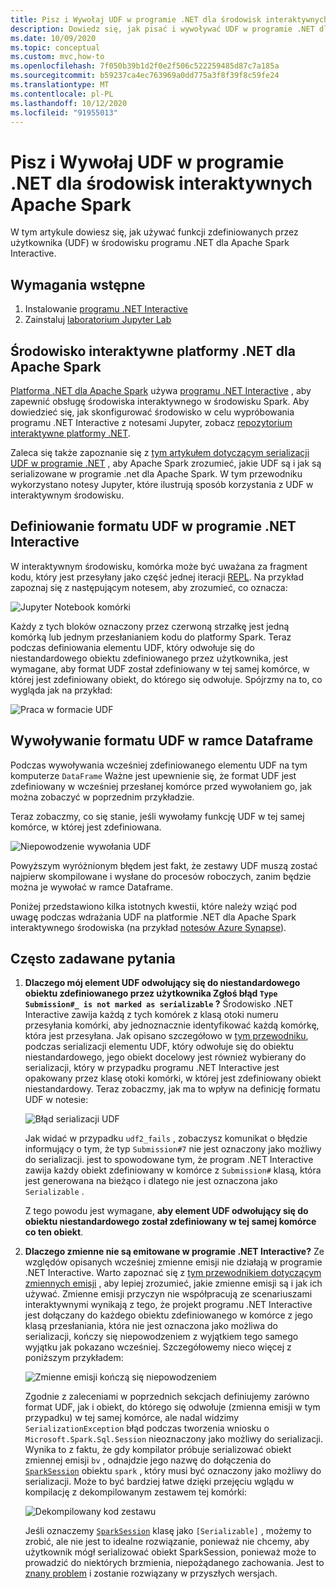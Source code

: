 ```yaml
---
title: Pisz i Wywołaj UDF w programie .NET dla środowisk interaktywnych Apache Spark.
description: Dowiedz się, jak pisać i wywoływać UDF w programie .NET dla Apache Spark Interactive shells.
ms.date: 10/09/2020
ms.topic: conceptual
ms.custom: mvc,how-to
ms.openlocfilehash: 7f050b39b1d2f0e2f506c522259485d87c7a185a
ms.sourcegitcommit: b59237ca4ec763969a0dd775a3f8f39f8c59fe24
ms.translationtype: MT
ms.contentlocale: pl-PL
ms.lasthandoff: 10/12/2020
ms.locfileid: "91955013"
---
```

# <a name="write-and-call-udfs-in-net-for-apache-spark-interactive-environments"></a>Pisz i Wywołaj UDF w programie .NET dla środowisk interaktywnych Apache Spark

W tym artykule dowiesz się, jak używać funkcji zdefiniowanych przez użytkownika (UDF) w środowisku programu .NET dla Apache Spark Interactive.

## <a name="prerequisites"></a>Wymagania wstępne

1. Instalowanie [programu .NET Interactive](https://github.com/dotnet/interactive)
2. Zainstaluj [laboratorium Jupyter Lab](https://jupyter.org/)

## <a name="net-for-apache-spark-interactive-experience"></a>Środowisko interaktywne platformy .NET dla Apache Spark

[Platforma .NET dla Apache Spark](https://github.com/dotnet/spark) używa [programu .NET Interactive](https://devblogs.microsoft.com/dotnet/net-interactive-is-here-net-notebooks-preview-2/) , aby zapewnić obsługę środowiska interaktywnego w środowisku Spark. Aby dowiedzieć się, jak skonfigurować środowisko w celu wypróbowania programu .NET Interactive z notesami Jupyter, zobacz [repozytorium interaktywne platformy .NET](https://github.com/dotnet/interactive).

Zaleca się także zapoznanie się z [tym artykułem dotyczącym serializacji UDF w programie .NET](udf-guide.md) , aby Apache Spark zrozumieć, jakie UDF są i jak są serializowane w programie .net dla Apache Spark.
W tym przewodniku wykorzystano notesy Jupyter, które ilustrują sposób korzystania z UDF w interaktywnym środowisku.

## <a name="define-a-udf-in-net-interactive"></a>Definiowanie formatu UDF w programie .NET Interactive

W interaktywnym środowisku, komórka może być uważana za fragment kodu, który jest przesyłany jako część jednej iteracji [REPL](https://en.wikipedia.org/wiki/Read%E2%80%93eval%E2%80%93print_loop). Na przykład zapoznaj się z następującym notesem, aby zrozumieć, co oznacza:

![Jupyter Notebook komórki](./media/dotnet-interactive/dotnet-interactive-cells.png)

Każdy z tych bloków oznaczony przez czerwoną strzałkę jest jedną komórką lub jednym przesłanianiem kodu do platformy Spark. Teraz podczas definiowania elementu UDF, który odwołuje się do niestandardowego obiektu zdefiniowanego przez użytkownika, jest wymagane, aby format UDF został zdefiniowany w tej samej komórce, w której jest zdefiniowany obiekt, do którego się odwołuje. Spójrzmy na to, co wygląda jak na przykład:

![Praca w formacie UDF](./media/dotnet-interactive/working-udf.png)

## <a name="call-a-udf-on-a-dataframe"></a>Wywoływanie formatu UDF w ramce Dataframe

Podczas wywoływania wcześniej zdefiniowanego elementu UDF na tym komputerze `DataFrame` Ważne jest upewnienie się, że format UDF jest zdefiniowany w wcześniej przesłanej komórce przed wywołaniem go, jak można zobaczyć w poprzednim przykładzie.

Teraz zobaczmy, co się stanie, jeśli wywołamy funkcję UDF w tej samej komórce, w której jest zdefiniowana.

![Niepowodzenie wywołania UDF](./media/dotnet-interactive/udf_fails.png)

Powyższym wyróżnionym błędem jest fakt, że zestawy UDF muszą zostać najpierw skompilowane i wysłane do procesów roboczych, zanim będzie można je wywołać w ramce Dataframe.

Poniżej przedstawiono kilka istotnych kwestii, które należy wziąć pod uwagę podczas wdrażania UDF na platformie .NET dla Apache Spark interaktywnego środowiska (na przykład [notesów Azure Synapse](https://docs.microsoft.com/azure/synapse-analytics/spark/apache-spark-development-using-notebooks)).

## <a name="faqs"></a>Często zadawane pytania

1. **Dlaczego mój element UDF odwołujący się do niestandardowego obiektu zdefiniowanego przez użytkownika Zgłoś błąd `Type Submission#_ is not marked as serializable` ?**
    Środowisko .NET Interactive zawija każdą z tych komórek z klasą otoki numeru przesyłania komórki, aby jednoznacznie identyfikować każdą komórkę, która jest przesyłana. Jak opisano szczegółowo w [tym przewodniku](udf-guide.md), podczas serializacji elementu UDF, który odwołuje się do obiektu niestandardowego, jego obiekt docelowy jest również wybierany do serializacji, który w przypadku programu .NET Interactive jest opakowany przez klasę otoki komórki, w której jest zdefiniowany obiekt niestandardowy.
    Teraz zobaczmy, jak ma to wpływ na definicję formatu UDF w notesie:

    ![Błąd serializacji UDF](./media/dotnet-interactive/udf-serialization-error.png)

    Jak widać w przypadku `udf2_fails` , zobaczysz komunikat o błędzie informujący o tym, że typ `Submission#7` nie jest oznaczony jako możliwy do serializacji. jest to spowodowane tym, że program .NET Interactive zawija każdy obiekt zdefiniowany w komórce z `Submission#` klasą, która jest generowana na bieżąco i dlatego nie jest oznaczona jako `Serializable` .

    Z tego powodu jest wymagane, **aby element UDF odwołujący się do obiektu niestandardowego został zdefiniowany w tej samej komórce co ten obiekt**.

2. **Dlaczego zmienne nie są emitowane w programie .NET Interactive?**
    Ze względów opisanych wcześniej zmienne emisji nie działają w programie .NET Interactive. Warto zapoznać się z [tym przewodnikiem dotyczącym zmiennych emisji](broadcast-guide.md) , aby lepiej zrozumieć, jakie zmienne emisji są i jak ich używać. Zmienne emisji przyczyn nie współpracują ze scenariuszami interaktywnymi wynikają z tego, że projekt programu .NET Interactive jest dołączany do każdego obiektu zdefiniowanego w komórce z jego klasą przesłaniania, która nie jest oznaczona jako możliwa do serializacji, kończy się niepowodzeniem z wyjątkiem tego samego wyjątku jak pokazano wcześniej.
    Szczegółowemy nieco więcej z poniższym przykładem:

    ![Zmienne emisji kończą się niepowodzeniem](./media/dotnet-interactive/broadcast-fails.png)

    Zgodnie z zaleceniami w poprzednich sekcjach definiujemy zarówno format UDF, jak i obiekt, do którego się odwołuje (zmienna emisji w tym przypadku) w tej samej komórce, ale nadal widzimy `SerializationException` błąd podczas tworzenia wniosku o `Microsoft.Spark.Sql.Session` nieoznaczony jako możliwy do serializacji. Wynika to z faktu, że gdy kompilator próbuje serializować obiekt zmiennej emisji `bv` , odnajdzie jego nazwę do dołączenia do [`SparkSession`](https://github.com/dotnet/spark/blob/master/src/csharp/Microsoft.Spark/Sql/SparkSession.cs#L20) obiektu `spark` , który musi być oznaczony jako możliwy do serializacji. Może to być bardziej łatwe dzięki przejęciu wglądu w kompilację z dekompilowanym zestawem tej komórki:

    ![Dekompilowany kod zestawu](./media/dotnet-interactive/decompiledAssembly.png)

    Jeśli oznaczemy [`SparkSession`](https://github.com/dotnet/spark/blob/master/src/csharp/Microsoft.Spark/Sql/SparkSession.cs#L20) klasę jako `[Serializable]` , możemy to zrobić, ale nie jest to idealne rozwiązanie, ponieważ nie chcemy, aby użytkownik mógł serializować obiekt SparkSession, ponieważ może to prowadzić do niektórych brzmienia, niepożądanego zachowania. Jest to [znany problem](https://github.com/dotnet/spark/issues/619) i zostanie rozwiązany w przyszłych wersjach.
